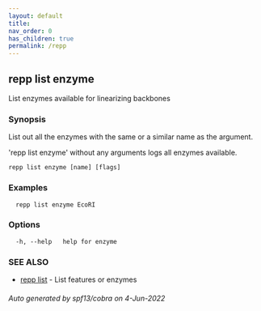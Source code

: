 ```yaml
---
layout: default
title: 
nav_order: 0
has_children: true
permalink: /repp
---
```

## repp list enzyme

List enzymes available for linearizing backbones

### Synopsis

List out all the enzymes with the same or a similar name as the argument.

'repp list enzyme' without any arguments logs all enzymes available.

```
repp list enzyme [name] [flags]
```

### Examples

```
  repp list enzyme EcoRI
```

### Options

```
  -h, --help   help for enzyme
```

### SEE ALSO

* [repp list](repp_list)	 - List features or enzymes

###### Auto generated by spf13/cobra on 4-Jun-2022
